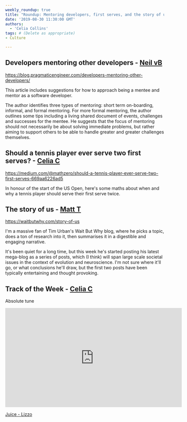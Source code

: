 ```yaml
---
weekly_roundup: true
title: "Roundup: Mentoring developers, first serves, and the story of us"
date: '2019-08-30 11:30:00 GMT'
authors:
  - 'Celia Collins'
tags: # (Delete as appropriate)
- Culture

---
```


## Developers mentoring other developers - [Neil vB](/people#neil-van-beinum)

https://blog.pragmaticengineer.com/developers-mentoring-other-developers/

This article includes suggestions for how to approach being a mentee and mentor as a software developer.

The author identifies three types of mentoring: short term on-boarding, informal, and formal mentoring. For more formal mentoring, the author outlines some tips including a living shared document of events, challenges and successes for the mentee. He suggests that the focus of mentoring should not necessarily be about solving immediate problems, but rather aiming to support others to be able to handle greater and greater challenges themselves.

## Should a tennis player ever serve two first serves? - [Celia C](/people#celia-collins)

https://medium.com/@mathzero/should-a-tennis-player-ever-serve-two-first-serves-669aa6226ad5

In honour of the start of the US Open, here's some maths about when and why a tennis player should serve their first serve twice.

## The story of us - [Matt T](/people#matt-turrell)

https://waitbutwhy.com/story-of-us

I'm a massive fan of Tim Urban's Wait But Why blog, where he picks a topic, does a ton of research into it, then summarises it in a digestible and engaging narrative.

It's been quiet for a long time, but this week he's started posting his latest mega-blog as a series of posts, which (I think) will span large scale societal issues in the context of evolution and neuroscience. I'm not sure where it'll go, or what conclusions he'll draw, but the first two posts have been typically entertaining and thought provoking.

## Track of the Week - [Celia C](/people#celia-collins)

Absolute tune

<iframe width="560" height="315" src="https://www.youtube.com/embed/XaCrQL_8eMY" frameborder="0" allow="accelerometer; autoplay; encrypted-media; gyroscope; picture-in-picture" allowfullscreen></iframe>

[Juice - Lizzo](https://www.youtube.com/watch?v=XaCrQL_8eMY)
